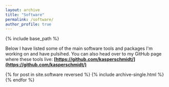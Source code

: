 ```yaml
---
layout: archive
title: "Software"
permalink: /software/
author_profile: true
---
```


{% include base_path %}

Below I have listed some of the main software tools and packages I'm working on and have pulsihed. You can also head over to my GitHub page where these tools live: __[https://github.com/kasperschmidt/](https://github.com/kasperschmidt/)__

{% for post in site.software reversed %}
  {% include archive-single.html %}
{% endfor %}

